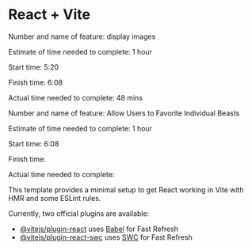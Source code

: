 # React + Vite

Number and name of feature: display images

Estimate of time needed to complete: 1 hour

Start time: 5:20

Finish time: 6:08

Actual time needed to complete: 48 mins

Number and name of feature: Allow Users to Favorite Individual Beasts

Estimate of time needed to complete: 1 hour

Start time: 6:08

Finish time: 

Actual time needed to complete: 






This template provides a minimal setup to get React working in Vite with HMR and some ESLint rules.

Currently, two official plugins are available:

- [@vitejs/plugin-react](https://github.com/vitejs/vite-plugin-react/blob/main/packages/plugin-react/README.md) uses [Babel](https://babeljs.io/) for Fast Refresh
- [@vitejs/plugin-react-swc](https://github.com/vitejs/vite-plugin-react-swc) uses [SWC](https://swc.rs/) for Fast Refresh

